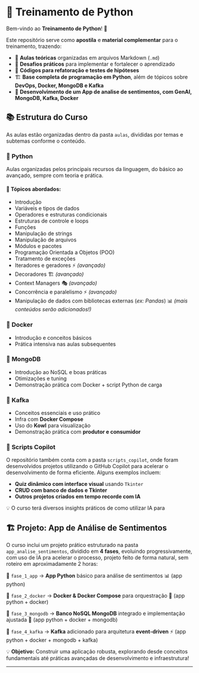 # 📘 Treinamento de Python

Bem-vindo ao **Treinamento de Python**! 🚀

Este repositório serve como **apostila** e **material complementar** para o treinamento, trazendo:
- 📄 **Aulas teóricas** organizadas em arquivos Markdown (`.md`)
- 🎯 **Desafios práticos** para implementar e fortalecer o aprendizado
- 🔄 **Códigos para refatoração e testes de hipóteses**
- 🏗️ **Base completa de programação em Python**, além de tópicos sobre **DevOps, Docker, MongoDB e Kafka**
- 🔄 **Desenvolvimento de um App de analise de sentimentos, com GenAI, MongoDB, Kafka, Docker**

## 📚 Estrutura do Curso

As aulas estão organizadas dentro da pasta `aulas`, divididas por temas e subtemas conforme o conteúdo.

### 🐍 **Python**
Aulas organizadas pelos principais recursos da linguagem, do básico ao avançado, sempre com teoria e prática.
#### 📌 Tópicos abordados:
- Introdução
- Variáveis e tipos de dados
- Operadores e estruturas condicionais
- Estruturas de controle e loops
- Funções
- Manipulação de strings
- Manipulação de arquivos
- Módulos e pacotes
- Programação Orientada a Objetos (POO)
- Tratamento de exceções
- Iteradores e geradores ⚡ *(avançado)*
- Decoradores 🏗️ *(avançado)*
- Context Managers 🎭 *(avançado)*
- Concorrência e paralelismo ⚡ *(avançado)*
- Manipulação de dados com bibliotecas externas (*ex: Pandas*) 📊 *(mais conteúdos serão adicionados!)*

### 🐳 **Docker**
- Introdução e conceitos básicos
- Prática intensiva nas aulas subsequentes

### 🍃 **MongoDB**
- Introdução ao NoSQL e boas práticas
- Otimizações e tuning
- Demonstração prática com Docker + script Python de carga

### 🦜 **Kafka**
- Conceitos essenciais e uso prático
- Infra com **Docker Compose**
- Uso do **Kowl** para visualização
- Demonstração prática com **produtor e consumidor**

### 🤖 **Scripts Copilot**
O repositório também conta com a pasta `scripts_copilot`, onde foram desenvolvidos projetos utilizando o GitHub Copilot para acelerar o desenvolvimento de forma eficiente. Alguns exemplos incluem:
- **Quiz dinâmico com interface visual** usando `Tkinter`
- **CRUD com banco de dados e Tkinter**
- **Outros projetos criados em tempo recorde com IA**

💡 O curso terá diversos insights práticos de como utilizar IA para

## 🏗 **Projeto: App de Análise de Sentimentos**
O curso inclui um projeto prático estruturado na pasta `app_analise_sentimentos`, dividido em **4 fases**, evoluindo progressivamente, com uso de IA pra acelerar o processo, projeto feito de forma natural, sem roteiro em aproximadamente 2 horas:

📂 `fase_1_app` → **App Python** básico para análise de sentimentos 📊 (app python)

📂 `fase_2_docker` → **Docker & Docker Compose** para orquestração 🐳 (app python + docker)

📂 `fase_3_mongodb` → **Banco NoSQL MongoDB** integrado e implementação ajustada 🍃 (app python + docker + mongodb)

📂 `fase_4_kafka` → **Kafka** adicionado para arquitetura **event-driven** ⚡ (app python + docker + mongodb + kafka)


💡 **Objetivo:** Construir uma aplicação robusta, explorando desde conceitos fundamentais até práticas avançadas de desenvolvimento e infraestrutura!

---